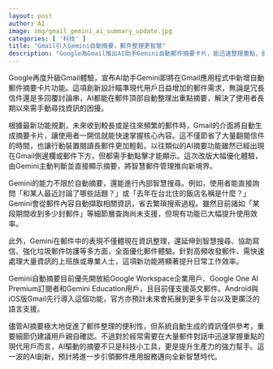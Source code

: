 ```yaml
---
layout: post
author: AI
image: img/gmail_gemini_ai_summary_update.jpg
categories: [ '科技' ]
title: "Gmail引入Gemini自動摘要，郵件整理更智慧"
description: "Google為Gmail推出AI助手Gemini自動郵件摘要卡片，能迅速整理重點，優化現代用戶郵件體驗。Gemini還支援智慧搜尋與寫信協作，目前優先向企業與高級訂閱戶開放，助力專業人士提升郵件處理效率，邁向智慧郵件新時代。"
---
```

Google再度升級Gmail體驗，宣布AI助手Gemini即將在Gmail應用程式中新增自動郵件摘要卡片功能。這項創新設計瞄準現代用戶日益增加的郵件需求，無論是冗長信件還是多回覆討論串，AI都能在郵件頂部自動整理出重點摘要，解決了使用者長期以來需手動尋找資訊的困擾。

根據最新功能規劃，未來收到較長或是往來頻繁的郵件時，Gmail的介面將自動生成摘要卡片，讓使用者一開信就能快速掌握核心內容。這不僅節省了大量翻閱信件的時間，也讓行動裝置閱讀長郵件更加輕鬆。以往類似的AI摘要功能雖然已經出現在Gmail側邊欄或郵件下方，但都需手動點擊才能顯示。這次改版大幅優化體驗，由Gemini主動判斷並直接顯示摘要，將智慧郵件管理推向新境界。

Gemini的能力不限於自動摘要，還能進行內部智慧搜尋。例如，使用者能直接詢問「和某人最近討論了哪些話題？」或「去年在台北住的飯店名稱是什麼？」Gemini會從郵件內容自動擷取相關資訊，省去繁瑣搜索過程。雖然目前諸如「某段期間收到多少封郵件」等細節層查詢尚未支援，但現有功能已大幅提升使用效率。

此外，Gemini在郵件中的表現不僅體現在資訊整理，還延伸到智慧搜尋、協助寫信、強化垃圾郵件防護等多方面，全面優化郵件體驗。針對高頻收發郵件、需快速處理大量資訊的上班族或專業人士，這項新功能將顯著提升日常工作效率。

Gemini自動摘要目前優先開放給Google Workspace企業用戶、Google One AI Premium訂閱者和Gemini Education用戶，且目前僅支援英文郵件。Android與iOS版Gmail先行導入這個功能，官方亦預計未來會拓展到更多平台以及更廣泛的語言支援。

儘管AI摘要極大地促進了郵件整理的便利性，但系統自動生成的資訊僅供參考，重要細節仍建議用戶親自確認。不過對於經常需要在大量郵件對話中迅速掌握重點的現代用戶而言，AI驅動的摘要不只是科技小工具，更是提升生產力的強力幫手。這一波的AI創新，預計將進一步引領郵件應用服務邁向全新智慧時代。